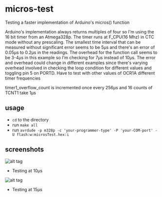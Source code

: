 # micros-test

Testing a faster implementation of Arduino's micros() function


Arduino's implementation always returns multiples of four so I'm using the 16 bit timer 
from an Atmega328p. The timer runs at F_CPU(16 Mhz) in CTC mode without any prescaling.
The smallest time interval that can be measured without significant error seems to be 5µs
and there's an error of 0.05µs to 0.2µs in the readings. The overhead for the function call seems to
be 3-4µs in this example so I'm checking for 7µs instead of 10µs. The error and overhead could change 
in different examples since there's varying overhead involved in checking the loop condition for 
different values and toggling pin 5 on PORTD. Have to test with other values of OCR1A different timer frequencies

timer1_overflow_count is incremented once every 256µs and 16 counts of TCNT1 take 1µs

## usage

* `cd` to the directory
* run `make all`
* run  `avrdude -p m328p -c 'your-programmer-type' -P 'your-COM-port' -U flash:w:microsTest.hex:i`

## screenshots

![alt tag](http://imgur.com/98YxzRy.png?1)
* Testing at 10µs

![alt tag](http://i.imgur.com/jODWywt.png?1)
* Testing at 15µs